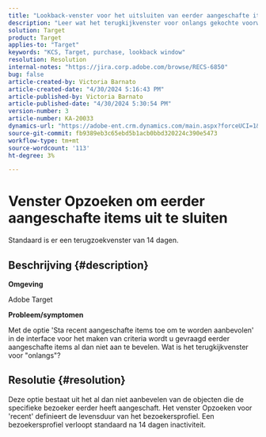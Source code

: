 ```yaml
---
title: "Lookback-venster voor het uitsluiten van eerder aangeschafte items"
description: "Leer wat het terugkijkvenster voor onlangs gekochte voorwerpen is."
solution: Target
product: Target
applies-to: "Target"
keywords: "KCS, Target, purchase, lookback window"
resolution: Resolution
internal-notes: "https://jira.corp.adobe.com/browse/RECS-6850"
bug: false
article-created-by: Victoria Barnato
article-created-date: "4/30/2024 5:16:43 PM"
article-published-by: Victoria Barnato
article-published-date: "4/30/2024 5:30:54 PM"
version-number: 3
article-number: KA-20033
dynamics-url: "https://adobe-ent.crm.dynamics.com/main.aspx?forceUCI=1&pagetype=entityrecord&etn=knowledgearticle&id=be6d0369-1507-ef11-9f89-000d3a31b84a"
source-git-commit: fb9389eb3c65ebd5b1acb0bbd320224c390e5473
workflow-type: tm+mt
source-wordcount: '113'
ht-degree: 3%

---
```


# Venster Opzoeken om eerder aangeschafte items uit te sluiten


Standaard is er een terugzoekvenster van 14 dagen.

## Beschrijving {#description}


<b>Omgeving</b>

Adobe Target

<b>Probleem/symptomen</b>

Met de optie &#39;Sta recent aangeschafte items toe om te worden aanbevolen&#39; in de interface voor het maken van criteria wordt u gevraagd eerder aangeschafte items al dan niet aan te bevelen. Wat is het terugkijkvenster voor &quot;onlangs&quot;?


## Resolutie {#resolution}


Deze optie bestaat uit het al dan niet aanbevelen van de objecten die de specifieke bezoeker eerder heeft aangeschaft. Het venster Opzoeken voor &#39;recent&#39; definieert de levensduur van het bezoekersprofiel. Een bezoekersprofiel verloopt standaard na 14 dagen inactiviteit.
